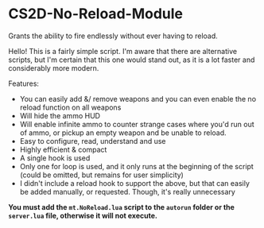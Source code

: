 # CS2D-No-Reload-Module
Grants the ability to fire endlessly without ever having to reload.

Hello! This is a fairly simple script.
I'm aware that there are alternative scripts, but I'm certain that this one would stand out, as it is a lot faster and considerably more modern.

Features:
- You can easily add &/ remove weapons and you can even enable the no reload function on all weapons
- Will hide the ammo HUD
- Will enable infinite ammo to counter strange cases where you'd run out of ammo, or pickup an empty weapon and be unable to reload.
- Easy to configure, read, understand and use
- Highly efficient & compact
- A single hook is used
- Only one for loop is used, and it only runs at the beginning of the script (could be omitted, but remains for user simplicity)
- I didn't include a reload hook to support the above, but that can easily be added manually, or requested. Though, it's really unnecessary

**You must add the `mt.NoReload.lua` script to the `autorun` folder or the `server.lua` file, otherwise it will not execute.**
